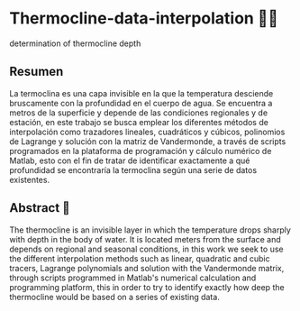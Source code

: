 # Thermocline-data-interpolation 👨‍🚀
determination of thermocline depth

## Resumen
 La termoclina es una capa invisible en la que la  temperatura desciende bruscamente con la profundidad en el cuerpo de agua. Se encuentra a metros de la superficie y depende de las condiciones regionales y de estación, en este trabajo se busca emplear los diferentes métodos de interpolación como trazadores lineales, cuadráticos y cúbicos, polinomios de Lagrange y solución con la matriz de Vandermonde, a través de scripts programados en la plataforma de programación y cálculo numérico de Matlab, esto con el fin de tratar de identificar exactamente a qué profundidad se encontraría la termoclina según una serie de datos existentes.

## Abstract  🌊

The thermocline is an invisible layer in which the temperature drops sharply with depth in the body of water. It is located meters from the surface and depends on regional and seasonal conditions, in this work we seek to use the different interpolation methods such as linear, quadratic and cubic tracers, Lagrange polynomials and solution with the Vandermonde matrix, through scripts programmed in Matlab's numerical calculation and programming platform, this in order to try to identify exactly how deep the thermocline would be based on a series of existing data.
